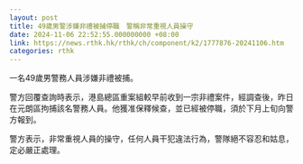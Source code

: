 ```yaml
---
layout: post
title: 49歲男警涉嫌非禮被捕停職　警稱非常重視人員操守
date: 2024-11-06 22:52:55.000000000 +08:00
link: https://news.rthk.hk/rthk/ch/component/k2/1777876-20241106.htm
categories: rthk
---
```


一名49歲男警務人員涉嫌非禮被捕。

警方回覆查詢時表示，港島總區重案組較早前收到一宗非禮案件，經調查後，昨日在元朗區拘捕該名警務人員。他獲准保釋候查，並已經被停職，須於下月上旬向警方報到。

警方表示，非常重視人員的操守，任何人員干犯違法行為，警隊絕不容忍和姑息，定必嚴正處理。
